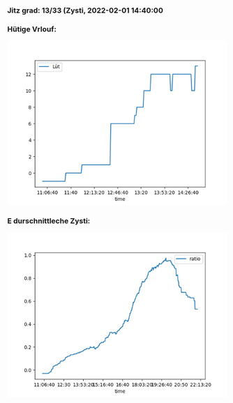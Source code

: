 ### Jitz grad: 13/33 (Zysti, 2022-02-01 14:40:00

### Hütige Vrlouf:
![Graph](Today.png)

### E durschnittleche Zysti:
![Graph](Zysti.png)
